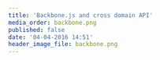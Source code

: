 ```yaml
---
title: 'Backbone.js and cross domain API'
media_order: backbone.png
published: false
date: '04-04-2016 14:51'
header_image_file: backbone.png
---
```

